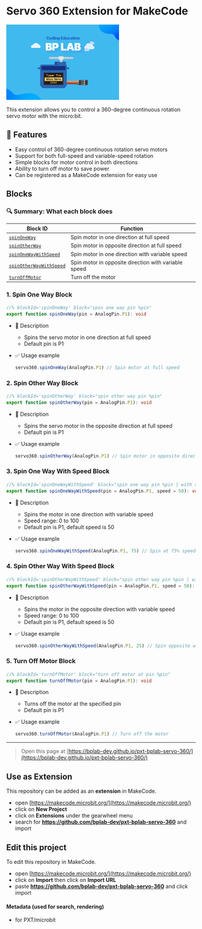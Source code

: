 # Servo 360 Extension for MakeCode

![Servo Image](./icon.png)

This extension allows you to control a 360-degree continuous rotation servo motor with the micro:bit.

## 🚀 Features

- Easy control of 360-degree continuous rotation servo motors
- Support for both full-speed and variable-speed rotation
- Simple blocks for motor control in both directions
- Ability to turn off motor to save power
- Can be registered as a MakeCode extension for easy use

## Blocks

### 🔍 Summary: What each block does

| **Block ID**                 | **Function**                                   |
|-----------------------------|-----------------------------------------------|
| [`spinOneWay`](#1-spin-one-way-block) | Spin motor in one direction at full speed |
| [`spinOtherWay`](#2-spin-other-way-block) | Spin motor in opposite direction at full speed |
| [`spinOneWayWithSpeed`](#3-spin-one-way-with-speed-block) | Spin motor in one direction with variable speed |
| [`spinOtherWayWithSpeed`](#4-spin-other-way-with-speed-block) | Spin motor in opposite direction with variable speed |
| [`turnOffMotor`](#5-turn-off-motor-block) | Turn off the motor |

### 1. Spin One Way Block

```typescript
//% blockId='spinOneWay' block="spin one way pin %pin"
export function spinOneWay(pin = AnalogPin.P1): void
```

- 🔹 Description
  - Spins the servo motor in one direction at full speed
  - Default pin is P1

- ✅ Usage example
  ```typescript
  servo360.spinOneWay(AnalogPin.P1) // Spin motor at full speed
  ```

### 2. Spin Other Way Block

```typescript
//% blockId='spinOtherWay' block="spin other way pin %pin"
export function spinOtherWay(pin = AnalogPin.P1): void
```

- 🔹 Description
  - Spins the servo motor in the opposite direction at full speed
  - Default pin is P1

- ✅ Usage example
  ```typescript
  servo360.spinOtherWay(AnalogPin.P1) // Spin motor in opposite direction
  ```

### 3. Spin One Way With Speed Block

```typescript
//% blockId='spinOneWayWithSpeed' block="spin one way pin %pin | with speed %speed"
export function spinOneWayWithSpeed(pin = AnalogPin.P1, speed = 50): void
```

- 🔹 Description
  - Spins the motor in one direction with variable speed
  - Speed range: 0 to 100
  - Default pin is P1, default speed is 50

- ✅ Usage example
  ```typescript
  servo360.spinOneWayWithSpeed(AnalogPin.P1, 75) // Spin at 75% speed
  ```

### 4. Spin Other Way With Speed Block

```typescript
//% blockId='spinOtherWayWithSpeed' block="spin other way pin %pin | with speed %speed"
export function spinOtherWayWithSpeed(pin = AnalogPin.P1, speed = 50): void
```

- 🔹 Description
  - Spins the motor in the opposite direction with variable speed
  - Speed range: 0 to 100
  - Default pin is P1, default speed is 50

- ✅ Usage example
  ```typescript
  servo360.spinOtherWayWithSpeed(AnalogPin.P1, 25) // Spin opposite way at 25% speed
  ```

### 5. Turn Off Motor Block

```typescript
//% blockId='turnOffMotor' block="turn off motor at pin %pin"
export function turnOffMotor(pin = AnalogPin.P1): void
```

- 🔹 Description
  - Turns off the motor at the specified pin
  - Default pin is P1

- ✅ Usage example
  ```typescript
  servo360.turnOffMotor(AnalogPin.P1) // Turn off the motor
  ```

---

> Open this page at [https://bplab-dev.github.io/pxt-bplab-servo-360/](https://bplab-dev.github.io/pxt-bplab-servo-360/)

## Use as Extension

This repository can be added as an **extension** in MakeCode.

* open [https://makecode.microbit.org/](https://makecode.microbit.org/)
* click on **New Project**
* click on **Extensions** under the gearwheel menu
* search for **https://github.com/bplab-dev/pxt-bplab-servo-360** and import

## Edit this project

To edit this repository in MakeCode.

* open [https://makecode.microbit.org/](https://makecode.microbit.org/)
* click on **Import** then click on **Import URL**
* paste **https://github.com/bplab-dev/pxt-bplab-servo-360** and click import

#### Metadata (used for search, rendering)

* for PXT/microbit

<script src="https://makecode.com/gh-pages-embed.js"></script><script>makeCodeRender("{{ site.makecode.home_url }}", "{{ site.github.owner_name }}/{{ site.github.repository_name }}");</script>

